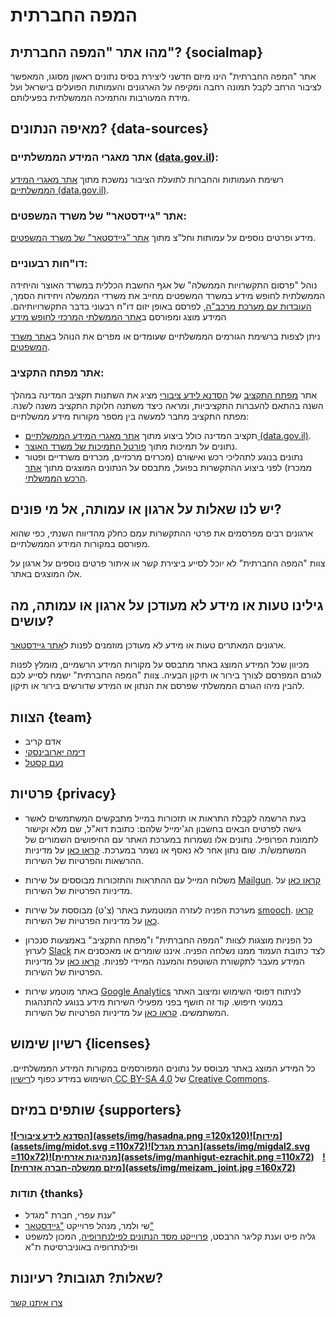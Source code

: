 # המפה החברתית
## מהו אתר "המפה החברתית"? {socialmap}
אתר "המפה החברתית" הינו מיזם חדשני ליצירת בסיס נתונים ראשון מסוגו, המאפשר לציבור הרחב לקבל תמונה רחבה ומקיפה על הארגונים והעמותות הפועלים בישראל ועל מידת המעורבות והתמיכה הממשלתית בפעילותם.


## מאיפה הנתונים? {data-sources}

### אתר מאגרי המידע הממשלתיים ([data.gov.il](data.gov.il)):
רשימת העמותות והחברות לתועלת הציבור נמשכת מתוך [אתר מאגרי המידע הממשלתיים (data.gov.il)](data.gov.il).


### אתר "גיידסטאר" של משרד המשפטים:
מידע ופרטים נוספים על עמותות וחל"צ מתוך [אתר "גיידסטאר" של משרד המשפטים](https://www.guidestar.org.il/).


### דו"חות רבעוניים:
נוהל "פרסום התקשרויות הממשלה" של אגף החשבת הכללית במשרד האוצר והיחידה הממשלתית לחופש מידע במשרד המשפטים מחייב את משרדי הממשלה ויחידות הסמך, [העובדות עם מערכת מרכב"ה](https://mof.gov.il/AG/AccountingReports/chariot), לפרסם באופן יזום דו"ח רבעוני בדבר התקשרויותיהם.
המידע מוצג ומפורסם ב[אתר הממשלתי המרכזי לחופש מידע](https://foi.gov.il/he/search/site/?f%5b0%5d=im_field_mmdtypes:368)


ניתן לצפות ברשימת הגורמים הממשלתיים שעומדים או מפרים את הנוהל ב[אתר משרד המשפטים](href="http://www.justice.gov.il/Units/YechidatChofeshHameyda/PeilotHayehida/DohotHayhida/ReportsPro/Pages/hitkashrout2016.aspx).


### אתר מפתח התקציב:
אתר [מפתח התקציב](https://next.obudget.org/) של [הסדנא לידע ציבורי](https://hasadna.org.il)
מציג את השתנות תקציב המדינה במהלך השנה בהתאם להעברות התקציביות, ומראה כיצד משתנה חלוקת התקציב משנה לשנה. מפתח התקציב מחבר למעשה בין מספר מקורות מידע ממשלתיים:
- תקציב המדינה כולל ביצוע מתוך [אתר מאגרי המידע הממשלתיים (data.gov.il)](http://data.gov.il).
- נתונים על תמיכות מתוך [פורטל התמיכות של משרד האוצר](https://mof.gov.il/AG/AccountingReports/chariot/Pages/SupportPortal.aspx).
- נתונים בנוגע לתהליכי רכש ואישורם (מכרזים מרכזיים, מכרזים משרדיים ופטור ממכרז) לפני ביצוע ההתקשרות בפועל, מתבסס על הנתונים המוצגים מתוך [אתר הרכש הממשלתי](ef="https://www.mr.gov.il/About/Pages/default.aspx).

## יש לנו שאלות על ארגון או עמותה, אל מי פונים?
ארגונים רבים מפרסמים את פרטי ההתקשרות עמם כחלק מהדיווח השנתי, כפי שהוא מפורסם במקורות המידע הממשלתיים.

צוות "המפה החברתית" לא יוכל לסייע ביצירת קשר או איתור פרטים נוספים על ארגון על אלו המוצגים באתר.

## גילינו טעות או מידע לא מעודכן על ארגון או עמותה, מה עושים?
ארגונים המאתרים טעות או מידע לא מעודכן מוזמנים לפנות ל[אתר גיידסטאר](https://www.guidestar.org.il/contact).


מכיוון שכל המידע המוצג באתר מתבסס על מקורות המידע הרשמיים, מומלץ לפנות לגורם המפרסם לצורך בירור או תיקון הבעיה. צוות "המפה החברתית" ישמח לסייע לכם להבין מיהו הגורם הממשלתי שפרסם את הנתון או המידע שדורשים בירור או תיקון.

## הצוות {team}
- אדם קריב
- [דימה יארובינסקי](https://www.linkedin.com/in/dimayarovinsky/)
- [נעם קסטל](https://thepitz.io/hebrew)

## פרטיות {privacy}

* בעת הרשמה לקבלת התראות או תזכורות במייל מתבקשים המשתמשים לאשר גישה לפרטים הבאים בחשבון הג'ימייל שלהם: כתובת דוא"ל, שם מלא וקישור לתמונת הפרופיל. נתונים אלו נשמרות במערכת האתר עם החיפושים השמורים של המשתמש/ת. שום נתון אחר לא נאסף או נשמר במערכת. [קראו כאן](https://support.google.com/accounts/answer/3466521?hl=iw) על מדיניות ההרשאות והפרטיות של השירות.

* משלוח המייל עם ההתראות והתזכורות מבוססים על שירות [Mailgun](https://www.mailgun.com). [קראו כאן](https://www.mailgun.com/privacy-policy) על מדיניות הפרטיות של השירות.

* מערכת הפניה לעזרה המוטמעת באתר (צ'ט) מבוססת על שירות [smooch](https://smooch.io/). [קראו כאן](https://smooch.io/privacy/) על מדיניות הפרטיות של השירות.

* כל הפניות מוצגות לצוות "המפה החברתית" ו"מפתח התקציב" באמצעות סנכרון לערוץ [Slack](https://slack.com/) לצד כתובת העמוד ממנו נשלחה הפניה. איננו שומרים או מאכסנים את המידע מעבר לתקשורת השוטפת והמענה המיידי לפניות. [קראו כאן](https://slack.com/privacy-policy) על מדיניות הפרטיות של השירות.

* באתר מוטמע שירות [Google Analytics](https://marketingplatform.google.com/about/analytics/) לניתוח דפוסי השימוש ומיצוב האתר במנועי חיפוש. קוד זה חושף בפני מפעילי השירות מידע בנוגע להתנהגות המשתמשים. [קראו כאן](https://support.google.com/analytics/answer/6004245?hl=he) על מדיניות הפרטיות של השירות.

## רשיון שימוש {licenses}
כל המידע המוצג באתר מבוסס על נתונים המפורסמים במקורות המידע הממשלתיים. השימוש במידע כפוף ל[רישיון CC BY-SA 4.0](https://creativecommons.org/licenses/by-sa/4.0/) של [Creative Commons](https://creativecommons.org/).

## שותפים במיזם {supporters}

#### [![הסדנא לידע ציבורי](assets/img/hasadna.png =120x120)](https://hasadna.org.il)[![מידות](assets/img/midot.svg =110x72)](http://www.midot.org.il/)[![חברת מגדל](assets/img/migdal2.svg =110x72)](https://www.migdal.co.il/)[![מנהיגות אזרחית](assets/img/manhigut-ezrachit.png =110x72)](http://migzar3.org.il/)&nbsp;&nbsp;&nbsp;&nbsp;[![מיזם ממשלה-חברה אזרחית](assets/img/meizam_joint.jpg =160x72)](https://www.theinstitute.org.il/index.php?dir=site&page=topics&op=view&cs=69)

### תודות {thanks}
* ענת עפרי, חברת "מגדל"
* שי ולמר, מנהל פרוייקט ["גיידסטאר"](https://www.guidestar.org.il/home)
* גליה פיט וענת קליגר הרבסט, [פרוייקט מסד הנתונים לפילנתרופיה](https://law.tau.ac.il/Law_Philanthropy/DB_Philanthropy), המכון למשפט ופילנתרופיה באוניברסיטת ת"א


## שאלות? תגובות? רעיונות?
[צרו איתנו קשר](http://www.hasadna.org.il/%d7%a6%d7%95%d7%a8-%d7%a7%d7%a9%d7%a8/)
